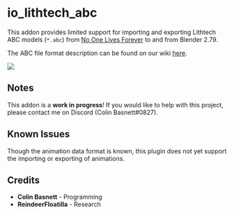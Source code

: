 # io_lithtech_abc

This addon provides limited support for importing and exporting Lithtech ABC models (`*.abc`) from [No One Lives Forever](https://en.wikipedia.org/wiki/The_Operative:_No_One_Lives_Forever) to and from Blender 2.79.

The ABC file format description can be found on our wiki [here](https://github.com/cmbasnett/io_scene_abc/wiki/ABC).

![](https://raw.githubusercontent.com/cmbasnett/io_scene_abc/master/doc/readme/example.png)

## Notes
This addon is a **work in progress**! If you would like to help with this project, please contact me on Discord (Colin Basnett#0827).

## Known Issues
Though the animation data format is known, this plugin does not yet support the importing or exporting of animations.

## Credits
* **Colin Basnett** - Programming
* **ReindeerFloatilla** - Research
